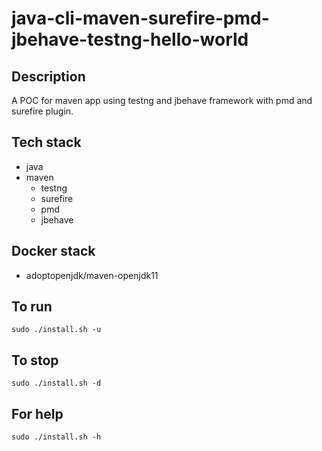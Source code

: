 # java-cli-maven-surefire-pmd-jbehave-testng-hello-world

## Description
A POC for maven app using testng
and jbehave framework with pmd
and surefire plugin.

## Tech stack
- java
- maven
  - testng
  - surefire
  - pmd
  - jbehave

## Docker stack
- adoptopenjdk/maven-openjdk11

## To run
`sudo ./install.sh -u`

## To stop
`sudo ./install.sh -d`

## For help
`sudo ./install.sh -h`
